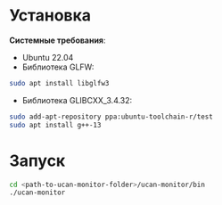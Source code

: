 # Установка

**Системные требования**:

* Ubuntu 22.04
* Библиотека GLFW:

```bash
sudo apt install libglfw3
```

* Библиотека GLIBCXX_3.4.32:

```bash
sudo add-apt-repository ppa:ubuntu-toolchain-r/test
sudo apt install g++-13
```

# Запуск

```bash
cd <path-to-ucan-monitor-folder>/ucan-monitor/bin
./ucan-monitor
```
